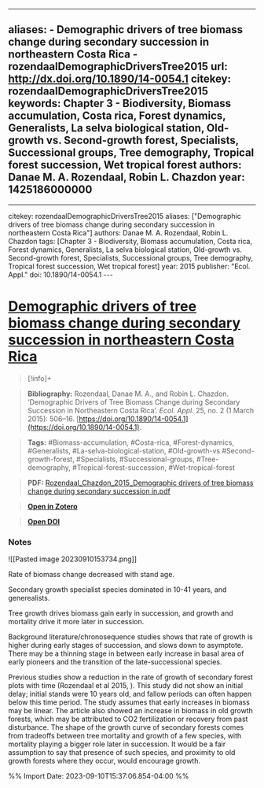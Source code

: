 

---
aliases:
    - Demographic drivers of tree biomass change during secondary succession in northeastern Costa Rica
    - rozendaalDemographicDriversTree2015
url: http://dx.doi.org/10.1890/14-0054.1
citekey: rozendaalDemographicDriversTree2015
keywords: Chapter 3 - Biodiversity, Biomass accumulation, Costa rica, Forest dynamics, Generalists, La selva biological station, Old-growth vs. Second-growth forest, Specialists, Successional groups, Tree demography, Tropical forest succession, Wet tropical forest
authors: Danae M. A. Rozendaal, Robin L. Chazdon
year: 1425186000000
---
--- 
citekey: rozendaalDemographicDriversTree2015 
aliases: ["Demographic drivers of tree biomass change during secondary succession in northeastern Costa Rica"]
authors: Danae M. A. Rozendaal, Robin L. Chazdon 
tags: [Chapter 3 - Biodiversity, Biomass accumulation, Costa rica, Forest dynamics, Generalists, La selva biological station, Old-growth vs. Second-growth forest, Specialists, Successional groups, Tree demography, Tropical forest succession, Wet tropical forest] 
year: 2015 
publisher: "Ecol. Appl." 
doi: 10.1890/14-0054.1 --- 

# [Demographic drivers of tree biomass change during secondary succession in northeastern Costa Rica](zotero://select/library/items/VL43JIYX)

  

> [!info]+

>**Bibliography:** Rozendaal, Danae M. A., and Robin L. Chazdon. ‘Demographic Drivers of Tree Biomass Change during Secondary Succession in Northeastern Costa Rica’. _Ecol. Appl._ 25, no. 2 (1 March 2015): 506–16. [https://doi.org/10.1890/14-0054.1](https://doi.org/10.1890/14-0054.1).

>**Tags:**  #Biomass-accumulation, #Costa-rica, #Forest-dynamics, #Generalists, #La-selva-biological-station, #Old-growth-vs #Second-growth-forest, #Specialists, #Successional-groups, #Tree-demography, #Tropical-forest-succession, #Wet-tropical-forest

>**PDF:** [Rozendaal_Chazdon_2015_Demographic drivers of tree biomass change during secondary succession in.pdf](file:///C:\Users\anaca\Zotero\storage\G4GIACB2\Rozendaal_Chazdon_2015_Demographic%20drivers%20of%20tree%20biomass%20change%20during%20secondary%20succession%20in.pdf)

>[**Open in Zotero**](zotero://select/library/items/VL43JIYX)

>[**Open DOI**](https://doi.org/10.1890/14-0054.1)


### Notes
  
![[Pasted image 20230910153734.png]]

Rate of biomass change decreased with stand age. 

Secondary growth specialist species dominated in 10-41 years, and generealists. 

Tree growth drives biomass gain early in succession, and growth and mortality drive it more later in succession. 

Background literature/chronosequence studies shows that rate of growth is higher during early stages of succession, and slows down to asymptote. There may be a thinning stage in between early increase in basal area of early pioneers and the transition of the late-successional species. 

Previous studies show a reduction in the rate of growth of secondary forest plots with time (Rozendaal et al 2015, ). This study did not show an initial delay; initial stands were 10 years old, and fallow periods can often happen below this time period. The study assumes that early increases in biomass may be linear. The article also showed an increase in biomass in old growth forests, which may be attributed to CO2 fertilization or recovery from past disturbance. The shape of the growth curve of secondary forests comes from tradeoffs between tree mortality and growth of a few species, with mortality playing a bigger role later in succession. It would be a fair assumption to say that presence of such species, and proximity to old growth forests where they occur, would encourage growth.

%% Import Date: 2023-09-10T15:37:06.854-04:00 %%
